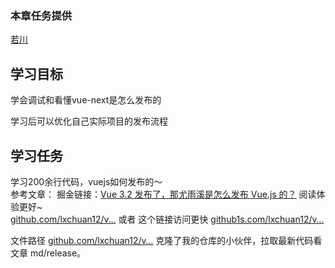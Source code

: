 ### 本章任务提供
[若川](https://juejin.cn/user/1415826704971918)

## 学习目标

学会调试和看懂vue-next是怎么发布的

学习后可以优化自己实际项目的发布流程

## 学习任务

学习200余行代码，vuejs如何发布的～  
参考文章： 掘金链接：[Vue 3.2 发布了，那尤雨溪是怎么发布 Vue.js 的？](https://juejin.cn/post/6997943192851054606 "https://juejin.cn/post/6997943192851054606") 阅读体验更好~  
[github.com/lxchuan12/v…](https://link.juejin.cn?target=https%3A%2F%2Fgithub.com%2Flxchuan12%2Fvue-next-analysis%2Ftree%2Fmaster%2Fmd%2Frelease "https://github.com/lxchuan12/vue-next-analysis/tree/master/md/release") 或者 这个链接访问更快 [github1s.com/lxchuan12/v…](https://link.juejin.cn?target=https%3A%2F%2Fgithub.com%2Flxchuan12%2Fvue-next-analysis%2Ftree%2Fmaster%2Fmd%2Frelease "https://github.com/lxchuan12/vue-next-analysis/tree/master/md/release")

文件路径 [github.com/lxchuan12/v…](https://link.juejin.cn?target=https%3A%2F%2Fgithub.com%2Flxchuan12%2Fvue-next-analysis%2Fvue-next%2Fscipts%2Frelease.js "https://github.com/lxchuan12/vue-next-analysis/vue-next/scipts/release.js") 克隆了我的仓库的小伙伴，拉取最新代码看文章 md/release。
